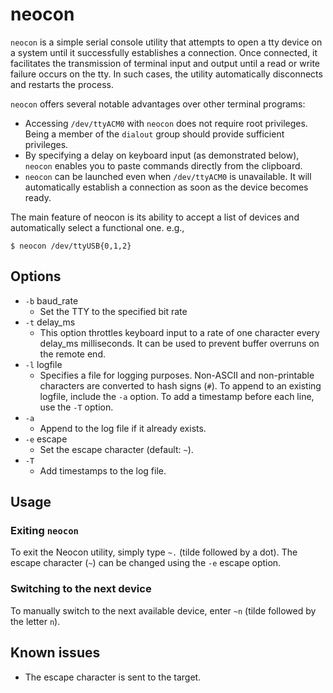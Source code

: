 # neocon

`neocon` is a simple serial console utility that attempts to open a tty device
on a system until it successfully establishes a connection. Once connected, it
facilitates the transmission of terminal input and output until a read or write
failure occurs on the tty. In such cases, the utility automatically disconnects
and restarts the process.

`neocon` offers several notable advantages over other terminal programs:
* Accessing `/dev/ttyACM0` with `neocon` does not require root privileges.
  Being a member of the `dialout` group should provide sufficient privileges.
* By specifying a delay on keyboard input (as demonstrated below),
  `neocon` enables you to paste commands directly from the clipboard.
* `neocon` can be launched even when `/dev/ttyACM0` is unavailable. It will
  automatically establish a connection as soon as the device becomes ready.

The main feature of neocon is its ability to accept a list of devices and
automatically select a functional one. e.g.,
```shell
$ neocon /dev/ttyUSB{0,1,2}
```

## Options

* `-b` baud\_rate
  - Set the TTY to the specified bit rate
* `-t` delay\_ms
  - This option throttles keyboard input to a rate of one character every
    delay\_ms milliseconds. It can be used to prevent buffer overruns on the
    remote end.
* `-l` logfile
  - Specifies a file for logging purposes. Non-ASCII and non-printable
    characters are converted to hash signs (`#`). To append to an existing
    logfile, include the `-a` option. To add a timestamp before each line,
    use the `-T` option.
* `-a`
  - Append to the log file if it already exists.
* `-e` escape
  - Set the escape character (default: `~`).
* `-T`
  - Add timestamps to the log file.

## Usage

### Exiting `neocon`

To exit the Neocon utility, simply type `~.` (tilde followed by a dot).
The escape character (`~`) can be changed using the `-e` escape option.

### Switching to the next device

To manually switch to the next available device, enter `~n` (tilde followed by
the letter `n`).

## Known issues
- The escape character is sent to the target.

